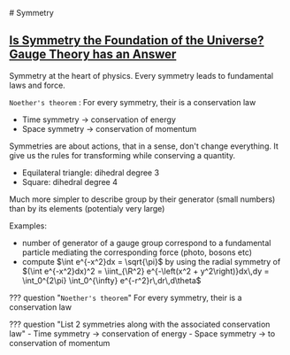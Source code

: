 # Symmetry

## [Is Symmetry the Foundation of the Universe? Gauge Theory has an Answer](https://www.youtube.com/watch?v=paQLJKtiAEE&list=LL&index=1&t=66s)

Symmetry at the heart of physics. Every symmetry leads to fundamental laws and force.

`Noether's theorem`
: For every symmetry, their is a conservation law

- Time symmetry $\rightarrow$ conservation of energy
- Space symmetry $\rightarrow$ conservation of momentum

Symmetries are about actions, that in a sense, don't change everything. It give us the rules for transforming while conserving a quantity.

- Equilateral triangle: dihedral degree 3
- Square: dihedral degree 4

Much more simpler to describe group by their generator (small numbers) than by its elements (potentialy very large)

Examples:

- number of generator of a gauge group correspond to a fundamental particle mediating the corresponding force (photo, bosons etc)
- compute $\int e^{-x^2}dx = \sqrt{\pi}$ by using the radial symmetry of
$(\int e^{-x^2}dx)^2 = \iint_{\R^2} e^{-\left(x^2 + y^2\right)}dx\,dy = \int_0^{2\pi} \int_0^{\infty} e^{-r^2}r\,dr\,d\theta$

??? question "`Noether's theorem`"
    For every symmetry, their is a conservation law

??? question "List 2 symmetries along with the associated conservation law"
    - Time symmetry $\rightarrow$ conservation of energy
    - Space symmetry $\rightarrow$ to conservation of momentum
